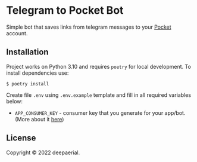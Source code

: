 # Telegram to Pocket Bot

Simple bot that saves links from telegram messages to your [Pocket](https://getpocket.com/) account.

## Installation
Project works on Python 3.10 and requires `poetry` for local development. To install dependencies use:
```shell
$ poetry install
```

Create file `.env` using `.env.example` template and fill in all required variables below:

* `APP_CONSUMER_KEY` - consumer key that you generate for your app/bot. (More about it [here](https://getpocket.com/developer/docs/authentication))

## License

Copyright &copy; 2022 deepaerial.
